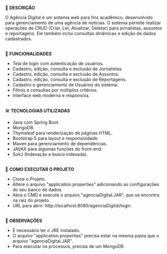 
📖 **DESCRIÇÃO**

O Agência Digital é um sistema web para fins acadêmico, desenvolvido para gerenciamento de uma agência de notícias. O sistema permite realizar operações de CRUD (Criar, Ler, Atualizar, Deletar) para jornalistas, assuntos e reportagens. Ele também inclui consultas dinâmicas e edição de dados cadastrados.
<br><br>

🎯 **FUNCIONALIDADES**
- Tela de login com autenticação de usuários.
- Cadastro, edição, consulta e exclusão de Jornalistas.
- Cadastro, edição, consulta e exclusão de Assuntos.
- Cadastro, edição, consulta e exclusão de Reportagens.
- Cadastro e gerenciamento de Usuários do sistema.
- Filtros e consultas por múltiplos critérios.
- Interface web moderna e responsiva.
<br><br>

🛠️ **TECNOLOGIAS UTILIZADAS**

- Java com Spring Boot.
- MongoDB.
- Thymeleaf para renderização de páginas HTML.
- Bootstrap 5 para layout e responsividade.
- Maven para gerenciamento de dependências.
- JAVAX para algumas funções do front-end.
- SolrJ (Indexação e busca indexada).
 <br><br>

🚀 **COMO EXECUTAR O PROJETO**

- Clone o Projeto.
- Altere o arquivo "application.properties" adicionando as configurações do seu banco de dados.
- Abra o CMD e execute o arquivo "agenciaDigital.JAR", que se encontra na raiz do projeto.
- URL para abrir: http://localhost:8080/agenciaDigital/login
 <br><br>

👀 **OBSERVAÇÕES**

- É necessário ter o JRE instalado.
- O arquivo "application.properties" precisa estar na mesma pasta que o arquivo "agenciaDigital.JAR".
- Para executar os processos, precisa de um MongoDB.
  

